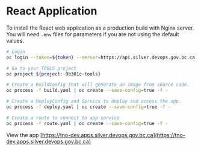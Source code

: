 # React Application

To install the React web application as a production build with Nginx server.
You will need `.env` files for parameters if you are not using the default values.

```bash
# Login
oc login --token=${token} --server=https://api.silver.devops.gov.bc.ca:6443

# Go to your TOOLS project
oc project ${project:-9b301c-tools}

# Create a BuildConfig that will generate an image from source code.
oc process -f build.yaml | oc create --save-config=true -f -

# Create a DeployConfig and Service to deploy and access the app.
oc process -f deploy.yaml | oc create --save-config=true -f -

# Create a route to connect to app service
oc process -f route.yaml | oc create --save-config=true -f -
```

View the app [https://tno-dev.apps.silver.devops.gov.bc.ca](https://tno-dev.apps.silver.devops.gov.bc.ca)
